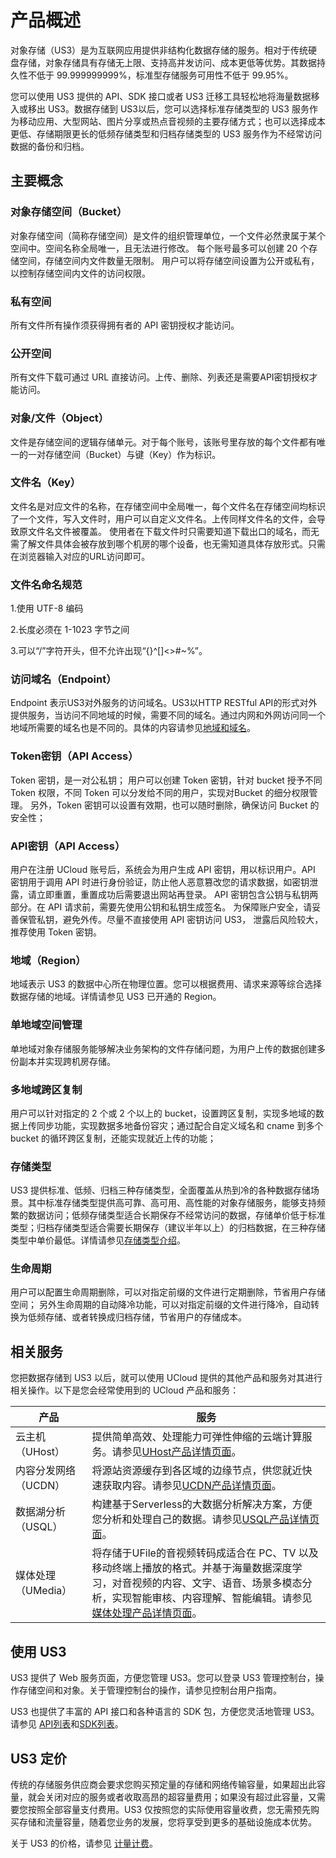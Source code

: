 
# 产品概述

对象存储（US3）是为互联网应用提供非结构化数据存储的服务。相对于传统硬盘存储，对象存储具有存储无上限、支持高并发访问、成本更低等优势。其数据持久性不低于
99.999999999%，标准型存储服务可用性不低于 99.95%。

您可以使用 US3 提供的 API、SDK 接口或者 US3 迁移工具轻松地将海量数据移入或移出 US3。数据存储到 US3以后，您可以选择标准存储类型的 US3 服务作为移动应用、大型网站、图片分享或热点音视频的主要存储方式；也可以选择成本更低、存储期限更长的低频存储类型和归档存储类型的 US3 服务作为不经常访问数据的备份和归档。

## 主要概念

### 对象存储空间（Bucket）

对象存储空间（简称存储空间）是文件的组织管理单位，一个文件必然隶属于某个空间中。空间名称全局唯一，且无法进行修改。
每个账号最多可以创建 20 个存储空间，存储空间内文件数量无限制。
用户可以将存储空间设置为公开或私有，以控制存储空间内文件的访问权限。

### 私有空间

所有文件所有操作须获得拥有者的 API 密钥授权才能访问。

### 公开空间

所有文件下载可通过 URL 直接访问。上传、删除、列表还是需要API密钥授权才能访问。


### 对象/文件（Object）

文件是存储空间的逻辑存储单元。对于每个账号，该账号里存放的每个文件都有唯一的一对存储空间（Bucket）与键（Key）作为标识。

### 文件名（Key）

文件名是对应文件的名称，在存储空间中全局唯一，每个文件名在存储空间均标识了一个文件，写入文件时，用户可以自定义文件名。上传同样文件名的文件，会导致原文件名文件被覆盖。
使用者在下载文件时只需要知道下载出口的域名，而无需了解文件具体会被存放到哪个机房的哪个设备，也无需知道具体存放形式。只需在浏览器输入对应的URL访问即可。

### 文件名命名规范

1.使用 UTF-8 编码

2.长度必须在 1-1023 字节之间

3.可以“/”字符开头，但不允许出现“{}\^\[\]&lt;&gt;\#\~%”。

### 访问域名（Endpoint）

Endpoint 表示US3对外服务的访问域名。US3以HTTP RESTful
API的形式对外提供服务，当访问不同地域的时候，需要不同的域名。通过内网和外网访问同一个地域所需要的域名也是不同的。具体的内容请参见[地域和域名](/ufile/introduction/region)。

### Token密钥（API Access）

Token 密钥，是一对公私钥；
用户可以创建 Token 密钥，针对 bucket 授予不同 Token 权限，不同 Token 可以分发给不同的用户，实现对Bucket 的细分权限管理。
另外，Token 密钥可以设置有效期，也可以随时删除，确保访问 Bucket 的安全性；

### API密钥（API Access）

用户在注册 UCloud 账号后，系统会为用户生成 API 密钥，用以标识用户。API 密钥用于调用 API 时进行身份验证，防止他人恶意篡改您的请求数据，如密钥泄露，请立即重置，重置成功后需要退出网站再登录。
API 密钥包含公钥与私钥两部分。在 API 请求前，需要先使用公钥和私钥生成签名。
为保障账户安全，请妥善保管私钥，避免外传。尽量不直接使用 API 密钥访问 US3， 泄露后风险较大，推荐使用 Token 密钥。


### 地域（Region）

地域表示 US3 的数据中心所在物理位置。您可以根据费用、请求来源等综合选择数据存储的地域。详情请参见 US3 已开通的 Region。


### 单地域空间管理

单地域对象存储服务能够解决业务架构的文件存储问题，为用户上传的数据创建多份副本并实现跨机房存储。


### 多地域跨区复制

用户可以针对指定的 2 个或 2 个以上的 bucket，设置跨区复制，实现多地域的数据上传同步功能，实现数据多地备份容灾；通过配合自定义域名和 cname 到多个 bucket 的循环跨区复制，还能实现就近上传的功能；


### 存储类型

US3 提供标准、低频、归档三种存储类型，全面覆盖从热到冷的各种数据存储场景。其中标准存储类型提供高可靠、高可用、高性能的对象存储服务，能够支持频繁的数据访问；低频存储类型适合长期保存不经常访问的数据，存储单价低于标准类型；归档存储类型适合需要长期保存（建议半年以上）的归档数据，在三种存储类型中单价最低。详情请参见[存储类型介绍](/ufile/introduction/storage_type)。

### 生命周期

用户可以配置生命周期删除，可以对指定前缀的文件进行定期删除，节省用户存储空间； 另外生命周期的自动降冷功能，可以对指定前缀的文件进行降冷，自动转换为低频存储、或者转换成归档存储，节省用户的存储成本。

## 相关服务

您把数据存储到 US3 以后，就可以使用 UCloud 提供的其他产品和服务对其进行相关操作。以下是您会经常使用到的 UCloud 产品和服务：

|产品 |服务 |
|---- |---- |
|云主机（UHost） |提供简单高效、处理能力可弹性伸缩的云端计算服务。请参见[UHost产品详情页面](https://console.ucloud.cn/uhost/uhost)。 |
|内容分发网络（UCDN） |将源站资源缓存到各区域的边缘节点，供您就近快速获取内容。请参见[UCDN产品详情页面](https://console.ucloud.cn/ucdn/ucdndashboard)。 |
|数据湖分析（USQL） |构建基于Serverless的大数据分析解决方案，方便您分析和处理自己的数据。请参见[USQL产品详情页面](https://console.ucloud.cn/usql/editsql)。 |
|媒体处理（UMedia） |将存储于UFile的音视频转码成适合在 PC、TV 以及移动终端上播放的格式。并基于海量数据深度学习，对音视频的内容、文字、语音、场景多模态分析，实现智能审核、内容理解、智能编辑。请参见[媒体处理产品详情页面](https://console.ucloud.cn/umedia/umediataskmanage)。 |

## 使用 US3

US3 提供了 Web 服务页面，方便您管理 US3。您可以登录 US3 管理控制台，操作存储空间和对象。关于管理控制台的操作，请参见控制台用户指南。

US3 也提供了丰富的 API 接口和各种语言的 SDK
包，方便您灵活地管理 US3。请参见 [API列表](/ufile/api_reference)和[SDK列表](/ufile/tools/sdk)。

## US3 定价

传统的存储服务供应商会要求您购买预定量的存储和网络传输容量，如果超出此容量，就会关闭对应的服务或者收取高昂的超容量费用；如果没有超过此容量，又需要您按照全部容量支付费用。US3 仅按照您的实际使用容量收费，您无需预先购买存储和流量容量，随着您业务的发展，您将享受到更多的基础设施成本优势。

关于 US3 的价格，请参见 [计量计费](/ufile/bill/new)。

